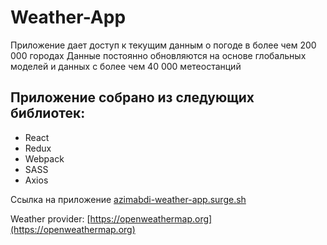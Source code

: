 # Weather-App

Приложение дает доступ к текущим данным о погоде в более чем 200 000 городах
Данные постоянно обновляются на основе глобальных моделей и данных с более чем 40 000 метеостанций 

## Приложение собрано из следующих библиотек:
* React
* Redux
* Webpack
* SASS
* Axios

Ссылка на приложение [azimabdi-weather-app.surge.sh](http://azimabdi-weather-app.surge.sh)

Weather provider: [https://openweathermap.org](https://openweathermap.org)
